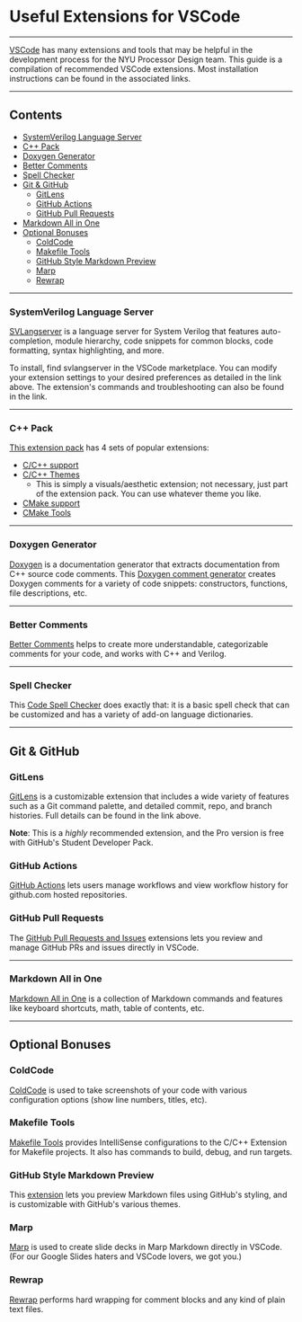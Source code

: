 # Useful Extensions for VSCode

---

[VSCode](https://code.visualstudio.com/) has many extensions and tools that may be helpful in the development process for the NYU Processor Design team. This guide is a compilation of recommended VSCode extensions. Most installation instructions can be found in the associated links.

---

## Contents
- [SystemVerilog Language Server](#systemverilog-language-server)
- [C++ Pack](#c-pack)
- [Doxygen Generator](#doxygen-generator)
- [Better Comments](#better-comments)
- [Spell Checker](#spell-checker)
- [Git & GitHub](#git--github)
  - [GitLens](#gitlens)
  - [GitHub Actions](#github-actions)
  - [GitHub Pull Requests](#github-pull-requests)
- [Markdown All in One](#markdown-all-in-one)
- [Optional Bonuses](#optional-bonuses)
  - [ColdCode](#coldcode)
  - [Makefile Tools](#makefile-tools)
  - [GitHub Style Markdown Preview](#github-style-markdown-preview)
  - [Marp](#marp)
  - [Rewrap](#rewrap)

---

### SystemVerilog Language Server

[SVLangserver](https://marketplace.visualstudio.com/items?itemName=IMCTradingBV.svlangserver) is a language server for System Verilog that features auto-completion, module hierarchy, code snippets for common blocks, code formatting, syntax highlighting, and more.

To install, find svlangserver in the VSCode marketplace. You can modify your extension settings to your desired preferences as detailed in the link above. The extension's commands and troubleshooting can also be found in the link.

---

### C++ Pack

[This extension pack](https://marketplace.visualstudio.com/items?itemName=ms-vscode.cpptools-extension-pack) has 4 sets of popular extensions:
  - [C/C++ support](https://marketplace.visualstudio.com/items?itemName=ms-vscode.cpptools)
  - [C/C++ Themes](https://marketplace.visualstudio.com/items?itemName=ms-vscode.cpptools-themes)
    - This is simply a visuals/aesthetic extension; not necessary, just part of the extension pack. You can use whatever theme you like.
  - [CMake support](https://marketplace.visualstudio.com/items?itemName=twxs.cmake)
  - [CMake Tools](https://marketplace.visualstudio.com/items?itemName=ms-vscode.cmake-tools)
  
---
  
### Doxygen Generator
  
[Doxygen](https://github.com/doxygen/doxygen) is a documentation generator that extracts documentation from C++ source code comments. This [Doxygen comment generator](https://marketplace.visualstudio.com/items?itemName=cschlosser.doxdocgen) creates Doxygen comments for a variety of code snippets: constructors, functions, file descriptions, etc.
  
---

### Better Comments

[Better Comments](https://marketplace.visualstudio.com/items?itemName=aaron-bond.better-comments) helps to create more understandable, categorizable comments for your code, and works with C++ and Verilog.

---

### Spell Checker

This [Code Spell Checker](https://marketplace.visualstudio.com/items?itemName=streetsidesoftware.code-spell-checker) does exactly that: it is a basic spell check that can be customized and has a variety of add-on language dictionaries.

---

## Git & GitHub

### GitLens
  
[GitLens](https://marketplace.visualstudio.com/items?itemName=eamodio.gitlens) is a customizable extension that includes a wide variety of features such as a Git command palette, and detailed commit, repo, and branch histories. Full details can be found in the link above. 

**Note**: This is a *highly* recommended extension, and the Pro version is free with GitHub's Student Developer Pack.

### GitHub Actions

[GitHub Actions](https://marketplace.visualstudio.com/items?itemName=GitHub.vscode-github-actions&ssr=false#overview) lets users manage workflows and view workflow history for github.com hosted repositories.

### GitHub Pull Requests

The [GitHub Pull Requests and Issues](https://marketplace.visualstudio.com/items?itemName=GitHub.vscode-pull-request-github) extensions lets you review and manage GitHub PRs and issues directly in VSCode.

---

### Markdown All in One

[Markdown All in One](https://marketplace.visualstudio.com/items?itemName=yzhang.markdown-all-in-one) is a collection of Markdown commands and features like keyboard shortcuts, math, table of contents, etc.

---

## Optional Bonuses

### ColdCode

[ColdCode](https://marketplace.visualstudio.com/items?itemName=ericliu.coldcode) is used to take screenshots of your code with various configuration options (show line numbers, titles, etc).

### Makefile Tools

[Makefile Tools](https://marketplace.visualstudio.com/items?itemName=ms-vscode.makefile-tools) provides IntelliSense configurations to the C/C++ Extension for Makefile projects. It also has commands to build, debug, and run targets.

### GitHub Style Markdown Preview

This [extension](https://marketplace.visualstudio.com/items?itemName=bierner.markdown-preview-github-styles) lets you preview Markdown files using GitHub's styling, and is customizable with GitHub's various themes.

### Marp

[Marp](https://marketplace.visualstudio.com/items?itemName=marp-team.marp-vscode) is used to create slide decks in Marp Markdown directly in VSCode. (For our Google Slides haters and VSCode lovers, we got you.)

### Rewrap

[Rewrap]() performs hard wrapping for comment blocks and any kind of plain text files.
